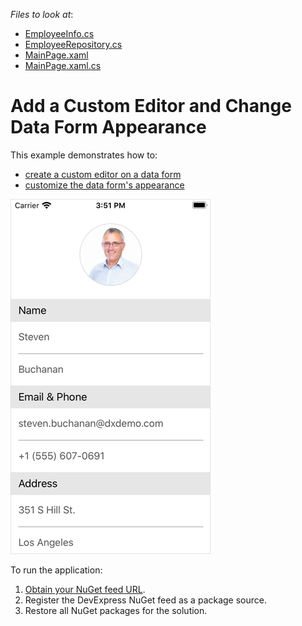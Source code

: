 <!-- default file list -->
*Files to look at*:

* [EmployeeInfo.cs](./DataForm_CustomAppearance/EmployeeInfo.cs)
* [EmployeeRepository.cs](./DataForm_CustomAppearance/EmployeeRepository.cs)
* [MainPage.xaml](./DataForm_CustomAppearance/MainPage.xaml)
* [MainPage.xaml.cs](./DataForm_CustomAppearance/MainPage.xaml.cs)
<!-- default file list end -->
# Add a Custom Editor and Change Data Form Appearance

This example demonstrates how to: 
- [create a custom editor on a data form](https://docs.devexpress.com/MobileControls/401776/xamarin-forms/data-form/examples/data-form-custom-editor)
- [customize the data form's appearance](https://docs.devexpress.com/MobileControls/401766/xamarin-forms/data-form/examples/data-form-custom-appearance)

<img src="./img/data-form-custom-editor.png" height="75%" />

To run the application:
1. [Obtain your NuGet feed URL](http://docs.devexpress.com/GeneralInformation/116042/installation/install-devexpress-controls-using-nuget-packages/obtain-your-nuget-feed-url).
2. Register the DevExpress NuGet feed as a package source.
3. Restore all NuGet packages for the solution.